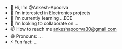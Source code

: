 - 👋 Hi, I’m @Ankesh-Apoorva
- 👀 I’m interested in Electronics projects 
- 🌱 I’m currently learning ...ECE
- 💞️ I’m looking to collaborate on ...
- 📫 How to reach me ankeshapoorva30@gmail.com 
- 😄 Pronouns: ...
- ⚡ Fun fact: ...

<!---
Ankesh-Apoorva/Ankesh-Apoorva is a ✨ special ✨ repository because its `README.md` (this file) appears on your GitHub profile.
You can click the Preview link to take a look at your changes.
--->
